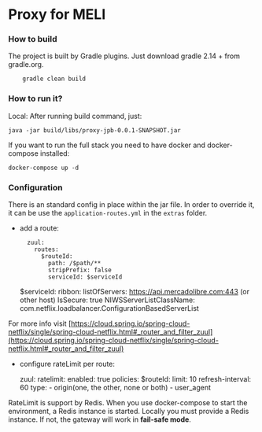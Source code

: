 # Proxy for MELI 	

### How to build

The project is built by Gradle plugins. Just download gradle 2.14 + from gradle.org.

		gradle clean build
		
### How to run it?

Local: After running build command, just:

	java -jar build/libs/proxy-jpb-0.0.1-SNAPSHOT.jar 
   
If you want to run the full stack you need to have docker and docker-compose installed:

	docker-compose up -d
	
### Configuration

There is an standard config in place within the jar file. In order to override it, it can be use the `application-routes.yml` in the `extras` folder.

* add a route:

		zuul:
		  routes:
		    $routeId:
		      path: /$path/**
		      stripPrefix: false
		      serviceId: $serviceId
    $serviceId:
	    ribbon:
	      listOfServers: https://api.mercadolibre.com:443 (or other host)
	      IsSecure: true
	      NIWSServerListClassName: com.netflix.loadbalancer.ConfigurationBasedServerList     

For more info visit [https://cloud.spring.io/spring-cloud-netflix/single/spring-cloud-netflix.html#_router_and_filter_zuul](https://cloud.spring.io/spring-cloud-netflix/single/spring-cloud-netflix.html#_router_and_filter_zuul)

* configure rateLimit per route:

	zuul:
	  ratelimit:
	    enabled: true
	    policies:
	      $routeId:
	        limit: 10
	        refresh-interval: 60
	        type:
	          - origin(one, the other, none or both)
	          - user_agent

RateLimit is support by Redis. When you use docker-compose to start the environment, a Redis instance is started. Locally you must provide a Redis instance. If not, the gateway will work in **fail-safe mode**.	     
